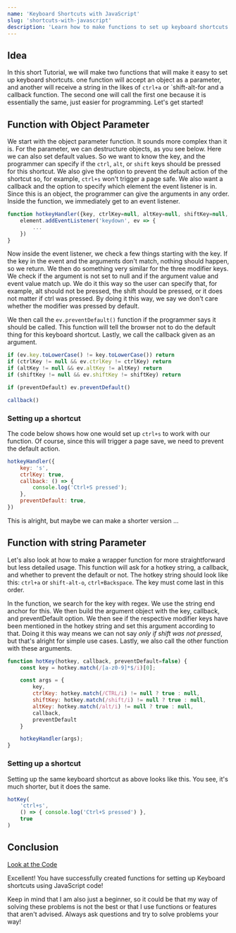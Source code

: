```yaml
---
name: 'Keyboard Shortcuts with JavaScript'
slug: 'shortcuts-with-javascript'
description: 'Learn how to make functions to set up keyboard shortcuts easily in JavaScript'
---
```


## Idea

In this short Tutorial, we will make two functions that will make it easy to set up keyboard shortcuts. one function will accept an object as a parameter, and another will receive a string in the likes of `ctrl+a` or `shift-alt-for and a callback function. The second one will call the first one because it is essentially the same, just easier for programming. Let's get started!

## Function with Object Parameter

We start with the object parameter function. It sounds more complex than it is. For the parameter, we can destructure objects, as you see below. Here we can also set default values. So we want to know the key, and the programmer can specify if the `ctrl`, `alt`, or `shift` keys should be pressed for this shortcut. We also give the option to prevent the default action of the shortcut so, for example, `ctrl+s` won't trigger a page safe. We also want a callback and the option to specify which element the event listener is in. Since this is an object, the programmer can give the arguments in any order. Inside the function, we immediately get to an event listener.

```js
function hotkeyHandler({key, ctrlKey=null, altKey=null, shiftKey=null, preventDefault=false, callback=() => {}, element=document}) {
    element.addEventListener('keydown', ev => {
		...
    })
}
```

Now inside the event listener, we check a few things starting with the key. If the key in the event and the arguments don't match, nothing should happen, so we return. We then do something very similar for the three modifier keys. We check if the argument is not set to null and if the argument value and event value match up. We do it this way so the user can specify that, for example, alt should not be pressed, the shift should be pressed, or it does not matter if ctrl was pressed. By doing it this way, we say we don't care whether the modifier was pressed by default.

We then call the `ev.preventDefault()` function if the programmer says it should be called. This function will tell the browser not to do the default thing for this keyboard shortcut. Lastly, we call the callback given as an argument.

```js
if (ev.key.toLowerCase() != key.toLowerCase()) return
if (ctrlKey != null && ev.ctrlKey != ctrlKey) return
if (altKey != null && ev.altKey != altKey) return
if (shiftKey != null && ev.shiftKey != shiftKey) return

if (preventDefault) ev.preventDefault()

callback()
```

### Setting up a shortcut

The code below shows how one would set up `ctrl+s` to work with our function. Of course, since this will trigger a page save, we need to prevent the default action.

```js
hotkeyHandler({
    key: 's',
    ctrlKey: true,
    callback: () => {
        console.log('Ctrl+S pressed');
    },
    preventDefault: true,
})
```

This is alright, but maybe we can make a shorter version ...

## Function with string Parameter

Let's also look at how to make a wrapper function for more straightforward but less detailed usage. This function will ask for a hotkey string, a callback, and whether to prevent the default or not. The hotkey string should look like this: `ctrl+a` or `shift-alt-o`, `ctrl+Backspace`. The key must come last in this order.

In the function, we search for the key with regex. We use the string end anchor for this. We then build the argument object with the key, callback, and preventDefault option. We then see if the respective modifier keys have been mentioned in the hotkey string and set this argument according to that. Doing it this way means we can not say *only if shift was not pressed*, but that's alright for simple use cases. Lastly, we also call the other function with these arguments.

```js
function hotKey(hotkey, callback, preventDefault=false) {
    const key = hotkey.match(/[a-z0-9]*$/i)[0];

    const args = {
        key,
        ctrlKey: hotkey.match(/CTRL/i) != null ? true : null,
        shiftKey: hotkey.match(/shift/i) != null ? true : null,
        altKey: hotkey.match(/alt/i) != null ? true : null,
        callback,
        preventDefault
    }

    hotkeyHandler(args);
}
```

### Setting up a shortcut

Setting up the same keyboard shortcut as above looks like this. You see, it's much shorter, but it does the same.

```js
hotKey(
	'ctrl+s',
	() => { console.log('Ctrl+S pressed') },
	true
)
```

## Conclusion

[Look at the Code](https://github.com/Maximinodotpy/articles/tree/main/article%2021%20-%20Hotkeys%20with%20JavaScript)

Excellent! You have successfully created functions for setting up Keyboard shortcuts using JavaScript code!

Keep in mind that I am also just a beginner, so it could be that my way of solving these problems is not the best or that I use functions or features that aren't advised. Always ask questions and try to solve problems your way!